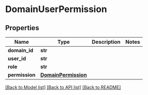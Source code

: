 # DomainUserPermission

## Properties
Name | Type | Description | Notes
------------ | ------------- | ------------- | -------------
**domain_id** | **str** |  | 
**user_id** | **str** |  | 
**role** | **str** |  | 
**permission** | [**DomainPermission**](DomainPermission.md) |  | 

[[Back to Model list]](../README.md#documentation-for-models) [[Back to API list]](../README.md#documentation-for-api-endpoints) [[Back to README]](../README.md)

